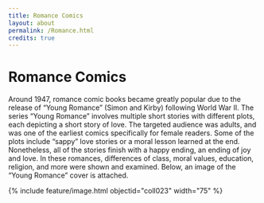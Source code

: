 ```yaml
---
title: Romance Comics
layout: about
permalink: /Romance.html
credits: true
---
```


# Romance Comics
Around 1947, romance comic books became greatly popular due to the release of “Young Romance” (Simon and Kirby) following World War II. The series “Young Romance” involves multiple short stories with different plots, each depicting a short story of love. The targeted audience was adults, and was one of the earliest comics specifically for female readers. Some of the plots include “sappy” love stories or a moral lesson learned at the end. Nonetheless, all of the stories finish with a happy ending, an ending of joy and love. In these romances, differences of class, moral values, education, religion, and more were shown and examined. Below, an image of the “Young Romance” cover is attached.

{% include feature/image.html objectid="coll023" width="75" %}

